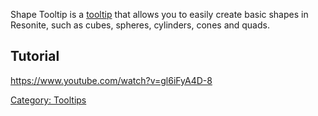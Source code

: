 Shape Tooltip is a [tooltip](Common_Tooltips "wikilink") that allows you
to easily create basic shapes in Resonite, such as cubes, spheres,
cylinders, cones and quads.

## Tutorial

<youtube><https://www.youtube.com/watch?v=gl6iFyA4D-8></youtube>

[Category: Tooltips](Category:_Tooltips "wikilink")